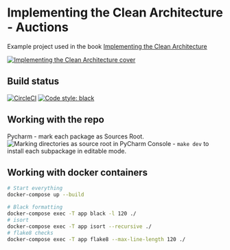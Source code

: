 # Implementing the Clean Architecture - Auctions

Example project used in the
book [Implementing the Clean Architecture](https://leanpub.com/implementing-the-clean-architecture)

[![Implementing the Clean Architecture cover](docs/cover.png)](https://leanpub.com/implementing-the-clean-architecture)

## Build status

[![CircleCI](https://circleci.com/gh/Enforcer/clean-architecture.svg?style=svg)](https://app.circleci.com/pipelines/github/Enforcer/clean-architecture?branch=master) [![Code style: black](https://img.shields.io/badge/code%20style-black-000000.svg)](https://github.com/psf/black)

## Working with the repo

Pycharm - mark each package as Sources Root.
![Marking directories as source root in PyCharm](docs/marking_as_sources_root.png)
Console - `make dev` to install each subpackage in editable mode.

## Working with docker containers

```bash
# Start everything
docker-compose up --build

# Black formatting
docker-compose exec -T app black -l 120 ./
# isort
docker-compose exec -T app isort --recursive ./
# flake8 checks
docker-compose exec -T app flake8 --max-line-length 120 ./
```


